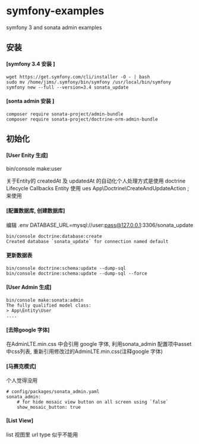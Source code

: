 # symfony-examples
symfony 3 and sonata admin examples

## 安装
#### [symfony 3.4 安装 ]
```
wget https://get.symfony.com/cli/installer -O - | bash
sudo mv /home/jims/.symfony/bin/symfony /usr/local/bin/symfony
symfony new --full --version=3.4 sonata_update
```

#### [sonta admin  安装 ]
```
composer require sonata-project/admin-bundle
composer require sonata-project/doctrine-orm-admin-bundle
```

## 初始化
#### [User Enity 生成]
bin/console make:user

关于Entity的 createdAt 及 updatedAt 的自动化个人处理方式是使用 doctrine Lifecycle Callbacks
Entity 使用 ues App\Doctrine\CreateAndUpdateAction ; 来使用


#### [配置数据库, 创建数据库]
编辑 .env
DATABASE_URL=mysql://user:pass@127.0.0.1:3306/sonata_update

```
bin/console doctrine:database:create
Created database `sonata_update` for connection named default
```

#### 更新数据表
```
bin/console doctrine:schema:update --dump-sql
bin/console doctrine:schema:update --dump-sql --force
```

#### [User Admin 生成]
```
bin/console make:sonata:admin 
The fully qualified model class:
> App\Entity\User
....
```

#### [去除google 字体]
在AdminLTE.min.css 中会引用 google 字体, 利用sonata_admin 配置项中asset 中css列表, 
重新引用修改过的AdminLTE.min.css(注释google 字体)

#### [马赛克模式]
个人觉得没用
```
# config/packages/sonata_admin.yaml
sonata_admin:
    # for hide mosaic view button on all screen using `false`
    show_mosaic_button: true
```
#### [List View]
list 视图里 url type 似乎不能用
